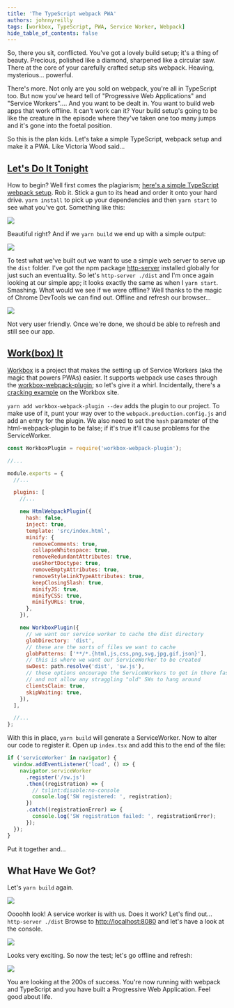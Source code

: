 ```yaml
---
title: 'The TypeScript webpack PWA'
authors: johnnyreilly
tags: [workbox, TypeScript, PWA, Service Worker, Webpack]
hide_table_of_contents: false
---
```


So, there you sit, conflicted. You've got a lovely build setup; it's a thing of beauty. Precious, polished like a diamond, sharpened like a circular saw. There at the core of your carefully crafted setup sits webpack. Heaving, mysterious... powerful.

There's more. Not only are you sold on webpack, you're all in TypeScript too. But now you've heard tell of "Progressive Web Applications" and "Service Workers".... And you want to be dealt in. You want to build web apps that work offline. It can't work can it? Your build setup's going to be like the creature in the episode where they've taken one too many jumps and it's gone into the foetal position.

So this is the plan kids. Let's take a simple TypeScript, webpack setup and make it a PWA. Like Victoria Wood said...

## [Let's Do It Tonight](https://youtu.be/lNU5KVa_Tu8)

How to begin? Well first comes the plagiarism; [here's a simple TypeScript webpack setup](https://github.com/TypeStrong/ts-loader/tree/master/examples/core-js). Rob it. Stick a gun to its head and order it onto your hard drive. `yarn install` to pick up your dependencies and then `yarn start` to see what you've got. Something like this:

![](Screenshot%2B2017-11-19%2B18.29.15.png)

Beautiful right? And if we `yarn build` we end up with a simple output:

![](Screenshot%2B2017-11-19%2B18.34.12.png)

To test what we've built out we want to use a simple web server to serve up the `dist` folder. I've got the npm package [http-server](https://www.npmjs.com/package/http-server) installed globally for just such an eventuality. So let's `http-server ./dist` and I'm once again looking at our simple app; it looks exactly the same as when I `yarn start`. Smashing. What would we see if we were offline? Well thanks to the magic of Chrome DevTools we can find out. Offline and refresh our browser...

![](Screenshot%2B2017-11-19%2B20.05.19.png)

Not very user friendly. Once we're done, we should be able to refresh and still see our app.

## [Work(box) It](https://youtu.be/UODX_pYpVxk)

[Workbox](https://developers.google.com/web/tools/workbox/) is a project that makes the setting up of Service Workers (aka the magic that powers PWAs) easier. It supports webpack use cases through the [workbox-webpack-plugin](https://www.npmjs.com/package/workbox-webpack-plugin); so let's give it a whirl. Incidentally, there's a [cracking example](https://developers.google.com/web/tools/workbox/get-started/webpack) on the Workbox site.

`yarn add workbox-webpack-plugin --dev` adds the plugin to our project. To make use of it, punt your way over to the `webpack.production.config.js` and add an entry for the plugin. We also need to set the `hash` parameter of the html-webpack-plugin to be false; if it's true it'll cause problems for the ServiceWorker.

```js
const WorkboxPlugin = require('workbox-webpack-plugin');

//...

module.exports = {
  //...

  plugins: [
    //...

    new HtmlWebpackPlugin({
      hash: false,
      inject: true,
      template: 'src/index.html',
      minify: {
        removeComments: true,
        collapseWhitespace: true,
        removeRedundantAttributes: true,
        useShortDoctype: true,
        removeEmptyAttributes: true,
        removeStyleLinkTypeAttributes: true,
        keepClosingSlash: true,
        minifyJS: true,
        minifyCSS: true,
        minifyURLs: true,
      },
    }),

    new WorkboxPlugin({
      // we want our service worker to cache the dist directory
      globDirectory: 'dist',
      // these are the sorts of files we want to cache
      globPatterns: ['**/*.{html,js,css,png,svg,jpg,gif,json}'],
      // this is where we want our ServiceWorker to be created
      swDest: path.resolve('dist', 'sw.js'),
      // these options encourage the ServiceWorkers to get in there fast
      // and not allow any straggling "old" SWs to hang around
      clientsClaim: true,
      skipWaiting: true,
    }),
  ],

  //...
};
```

With this in place, `yarn build` will generate a ServiceWorker. Now to alter our code to register it. Open up `index.tsx` and add this to the end of the file:

```js
if ('serviceWorker' in navigator) {
  window.addEventListener('load', () => {
    navigator.serviceWorker
      .register('/sw.js')
      .then((registration) => {
        // tslint:disable:no-console
        console.log('SW registered: ', registration);
      })
      .catch((registrationError) => {
        console.log('SW registration failed: ', registrationError);
      });
  });
}
```

Put it together and...

## What Have We Got?

Let's `yarn build` again.

![](Screenshot%2B2017-11-19%2B21.55.18.png)

Oooohh look! A service worker is with us. Does it work? Let's find out... `http-server ./dist` Browse to [http://localhost:8080](http://localhost:8080) and let's have a look at the console.

![](Screenshot%2B2017-11-19%2B21.34.54.png)

Looks very exciting. So now the test; let's go offline and refresh:

![](Screenshot%2B2017-11-19%2B22.01.37.png)

You are looking at the 200s of success. You're now running with webpack and TypeScript and you have built a Progressive Web Application. Feel good about life.

